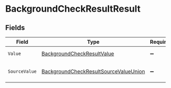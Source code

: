 # BackgroundCheckResultResult


## Fields

| Field                                                                                                     | Type                                                                                                      | Required                                                                                                  | Description                                                                                               | Example                                                                                                   |
| --------------------------------------------------------------------------------------------------------- | --------------------------------------------------------------------------------------------------------- | --------------------------------------------------------------------------------------------------------- | --------------------------------------------------------------------------------------------------------- | --------------------------------------------------------------------------------------------------------- |
| `Value`                                                                                                   | [BackgroundCheckResultValue](../../Models/Components/BackgroundCheckResultValue.md)                       | :heavy_minus_sign:                                                                                        | The result of the test.                                                                                   | passed                                                                                                    |
| `SourceValue`                                                                                             | [BackgroundCheckResultSourceValueUnion](../../Models/Components/BackgroundCheckResultSourceValueUnion.md) | :heavy_minus_sign:                                                                                        | The source value of the test result.                                                                      | Passed                                                                                                    |